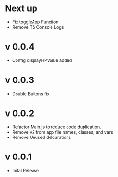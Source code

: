 # Next up

- Fix toggleApp Function
- Remove TS Console Logs

# v 0.0.4

- Config displayHPValue added

# v 0.0.3

- Double Buttons fix

# v 0.0.2

- Refactor Main.js to reduce code duplication.
- Remove v2 from app file names, classes, and vars
- Remove Unused delcarations

# v 0.0.1

- Inital Release